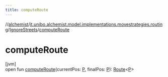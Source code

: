 ```yaml
---
title: computeRoute
---
```

//[alchemist](../../../index.html)/[it.unibo.alchemist.model.implementations.movestrategies.routing](../index.html)/[IgnoreStreets](index.html)/[computeRoute](compute-route.html)



# computeRoute



[jvm]\
open fun [computeRoute](compute-route.html)(currentPos: [P](../../it.unibo.alchemist.model.interfaces/-timed-route/index.html), finalPos: [P](../../it.unibo.alchemist.model.interfaces/-timed-route/index.html)): [Route](../../it.unibo.alchemist.model.interfaces/-route/index.html)<[P](../../it.unibo.alchemist.model.interfaces/-timed-route/index.html)>




